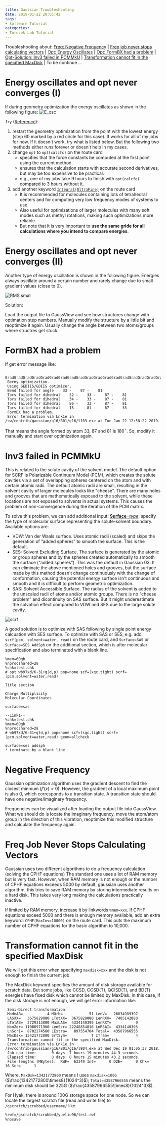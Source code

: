 ```yaml
---
title: Gaussian Troubleshooting
date: 2019-01-22 20:05:42
tags:
- Software Tutorial
categories:
- Turecek Lab Tutorial
---
```


Troubleshooting about:  [Freq: Negative Frequency](#nfreq) | [Freq job never stops calculating vectors](#vecfreq) | [Opt: Energy Oscillates](#eosc) | [Opt: FormBX had a problem](#formbx) | [Opt-Solution: Inv3 failed in PCMMkU](#pcm) | [Transformation cannot fit in the specified MaxDisk](#maxdisk) | To be continue ...

# <jump id='eosc'>Energy oscillates and opt never converges (I)</jump>

If during geometry optimization the energy oscillates as shown in the following figure:
![E_osc](https://raw.githubusercontent.com/yueliu96/blog_images/master/energy_osc.PNG)

Try ([Reference](https://www.researchgate.net/post/What_are_possible_solutions_when_the_during_geometry_optimization_the_energy_oscillates_as_shown_in_attachment)):

1. restart the geometry optimization from the point with the lowest energy (step 60 marked by a red circle for this case). It works for all of my jobs for now. If it doesn't work, try what is listed below. But the following two methods either runs forever or doesn't help in my cases.
2. change `opt` to `opt(calcfc)` on the route card
   - specifies that the force constants be computed at the first point using the current method.
   - ensures that the calculation starts with accurate second derivatives, but may be too expensive to be practical. 
   - e.g., one of my jobs take 9 hours to finish with `opt(calcfc)` compared to 3 hours without it.
3. add another keyword [`Integral(UltraFine)`](http://gaussian.com/integral/) on the route card
   - It is recommended for molecules containing lots of tetrahedral centers and for computing very low frequency modes of systems to use.
   - Also useful for optimizations of larger molecules with many soft modes such as methyl rotations, making such optimizations more reliable.
   - But note that it is very important to **use the same gride for all calculations where you intend to compare energies**.

# Energy oscillates and opt never converges (II)

Another type of energy oscillation is shown in the following figure. Energies always oscillate around a certain number and rarely change due to small gradient values (close to  0). 

![RMS small](https://raw.githubusercontent.com/yueliu96/blog_images/master/energy_osc2.PNG)

Solution:

Load the output file to GaussView and see how structures change with optimation step numbers. Manually modify the structure by a little bit and reoptimize it again. Usually change the angle between two atoms/groups where structres get stuck.

# <jump id='formbx'>FormBX had a problem</jump>

If get error message like:

```
 GradGradGradGradGradGradGradGradGradGradGradGradGradGradGradGradGradGrad
 Berny optimization.
 Using GEDIIS/GDIIS optimizer.
 Bend failed for angle    33 -    87 -    81
 Tors failed for dihedral    32 -    33 -    87 -    81
 Tors failed for dihedral    34 -    33 -    87 -    81
 Tors failed for dihedral    86 -    33 -    87 -    81
 Tors failed for dihedral    15 -    81 -    87 -    33
 FormBX had a problem.
 Error termination via Lnk1e in /sw/contrib/gaussian/g16/B01/g16/l103.exe at Tue Jan 22 12:58:22 2019.
```

That means the angle formed by atom 33, 87 and 81 is 180$^\circ$. So, modify it manually and start over optimization again.

# <jump id='pcm'> Inv3 failed in PCMMkU </jump>

This is related to the solute cavity of the solvent model. The default option for SCRF is Polarizable Continuum Model (PCM), which creates the solute cavities via a set of overlapping spheres centered on the atom and with certain atomic radii. The default atomic radii are small, resulting in the solvent cavity of larger molecules looks like "cheese". There are many holes and grooves that are mathematically exposed to the solvent, while these locations are not exposed to solvents in actual systems. This causes the problem of non-convergence during the iteration of the PCM matrix.

To solve this problem, we can add additional input: [**Surface**=*type*](http://gaussian.com/scrf/): specify the type of molecular surface representing the solute-solvent boundary. Available options are:

- VDW: Van der Waals surface. Uses atomic radii (scaled) and skips the generation of “added spheres” to smooth the surface. This is the default.
- SES: Solvent Excluding Surface. The surface is generated by the atomic or group spheres and by the spheres created automatically to smooth the surface (“added spheres”). This was the default in Gaussian 03. It can eliminate the above mentioned holes and grooves, but the surface made by this method doesn't change continuously with the change of conformation, causing the potential energy surface isn't continuous and smooth and it is difficult to perform geometric optimization.
- SAS: Solvent Accessible Surface. The radius of the solvent is added to the unscaled radii of atoms and/or atomic groups. There is no "cheese problem" and dicontinuity on SAS surface. But it might underestimate the solvation effect compared to VDW and SES due to the large solute cavity.

![scrf](https://raw.githubusercontent.com/yueliu96/blog_images/master/scrf_surface.png)

A good solution is to optimize with SAS following by single point energy calcuation with SES surface. To optimize with SAS or SES, e.g. add `scrf(pcm, solvent=water, read)` on the route card, and `Surface=SAS` or `Surface=SES AddSph` on the additional section, which is after molecular specification and also terminated with a blank line.

```
%mem=60gb
%nprocshared=28
%chk=test.chk
# opt wb97xd/6-31+g(d,p) pop=none scf=(xqc,tight) scrf=(pcm,solvent=water,read)

Title section

Charge Multiplicity
Molecular Coordinates

surface=sas

--Link1--
%chk=test.chk
%mem=60gb
%nprocshared=28
# wb97xd/6-31+g(d,p) pop=none scf=(sqc,tight) scrf=(pcm,solvent=water,read) geom=allcheck

surface=ses addsph
! terminate by a blank line
```

# <jump id='nfreq'> Negative Frequency </jump>

Gaussian optimization algorithm uses the gradient descent to find the closest minmum ($f'(x)=0$). However, the gradient of a local maximum point is also 0, which corresponds to a transition state. A transition state should have one negative/imaginary frequency.

Frequencies can be visualized after loading the output file into GaussView. What we should do is locate the imaginary frequency, move the atom/atom group in the direction of this vibration, reoptimize this modified structure and calculate the frequency again.

# <jump id='vecfreq'> Freq Job Never Stops Calculating Vectors</jump>

Gaussian uses two different algorithms to do a frequency calculation (solving the CPHF equations) The  standard one uses a lot of RAM memory but is very fast. However, when RAM memory is not enough or the number of CPHF  equations exceeds 5000 by default, gaussian uses another algorithm, this tries to save RAM memory  by storing intermediate results on a hard disk. This takes very long making the calculations practically  inactive.

If limited by RAM memory, increase it by linkwords `%mem=xxx`. If  CPHF equations exceed 5000 and there is enough memory available, add an extra keyword: `CPHF(MaxInv=10000)` on the route card. This puts the maximum number of  CPHF equations for the basic algorithm to 10,000.

# <jump id='maxdisk'>Transformation cannot fit in the specified MaxDisk</jump>

We will get this error when specifying `maxdisk=xxx` and the disk is not enough to finish the current job.

The MaxDisk keyword specifies the amount of disk storage available for scratch data. But some jobs, like CCSD, CCSD(T), QCISD(T), and BD(T) energies have fixed disk which cannot be limited by MaxDisk. In this case, if the disk storage is not enough, we will get error information like:

```
 Semi-Direct transformation.
 ModeAB=           4 MOrb=            51 LenV=   26834989397
 LASXX=   3675829080 LTotXX=  3675829080 LenRXX=  7405142880
 LTotAB=  3729313800 MaxLAS=  4334140395 LenRXY=           0
 NonZer= 11080971960 LenScr= 22248854016 LnRSAI=  4334140395
 LnScr1=  8702274560 LExtra=   897554704 Total=  43587966555
 MaxDsk= 13421772800 SrtSym=           T ITran=            4
 Transformation cannot fit in the specified MaxDisk.
 Error termination via Lnk1e in /sw/contrib/gaussian/g16/B01/g16/l804.exe at Wed Dec 19 01:05:37 2018.
 Job cpu time:       0 days  7 hours 19 minutes 44.3 seconds.
 Elapsed time:       0 days  0 hours 15 minutes 43.2 seconds.
 File lengths (MBytes):  RWF=  63349 Int=      0 D2E=      0 Chk=     16 Scr=      1
```

Where, `MaxDsk=13421772800` means I uses `maxdisk=100G` ($\frac{13421772800\times8}{1024^3}$); `Total=43587966555` means the minimum disk should be 325G ($\frac{43587966555\times8}{1024^3}$).

For Hyak, there is around 100G storage space for one node. So we can locate the largest scratch file (read and write file) to `/gscratch/scrubbed/username/` like:

```bash
%rwf=/gscratch/scrubbed/yueliu96/test.rwf
%nosave
```